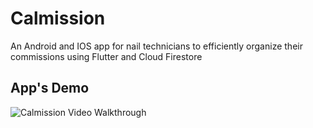 # Calmission
An Android and IOS app for nail technicians to efficiently organize their commissions using Flutter and Cloud Firestore

## App's Demo

![Calmission Video Walkthrough](https://github.com/tienlatien252/Commission-Calculator/blob/master/calmission_demo.gif)
